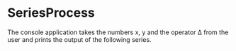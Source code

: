 # SeriesProcess

The console application takes the numbers x, y and the operator ∆ from the user and prints the output of the following series.
